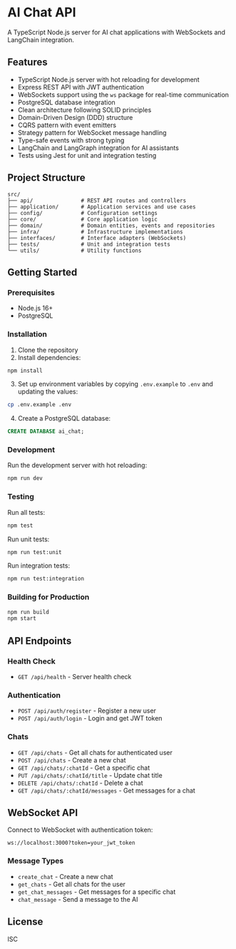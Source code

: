 # AI Chat API

A TypeScript Node.js server for AI chat applications with WebSockets and LangChain integration.

## Features

- TypeScript Node.js server with hot reloading for development
- Express REST API with JWT authentication
- WebSockets support using the `ws` package for real-time communication
- PostgreSQL database integration
- Clean architecture following SOLID principles
- Domain-Driven Design (DDD) structure
- CQRS pattern with event emitters
- Strategy pattern for WebSocket message handling
- Type-safe events with strong typing
- LangChain and LangGraph integration for AI assistants
- Tests using Jest for unit and integration testing

## Project Structure

```
src/
├── api/               # REST API routes and controllers
├── application/       # Application services and use cases
├── config/            # Configuration settings
├── core/              # Core application logic
├── domain/            # Domain entities, events and repositories
├── infra/             # Infrastructure implementations
├── interfaces/        # Interface adapters (WebSockets)
├── tests/             # Unit and integration tests
└── utils/             # Utility functions
```

## Getting Started

### Prerequisites

- Node.js 16+
- PostgreSQL

### Installation

1. Clone the repository
2. Install dependencies:

```bash
npm install
```

3. Set up environment variables by copying `.env.example` to `.env` and updating the values:

```bash
cp .env.example .env
```

4. Create a PostgreSQL database:

```sql
CREATE DATABASE ai_chat;
```

### Development

Run the development server with hot reloading:

```bash
npm run dev
```

### Testing

Run all tests:

```bash
npm test
```

Run unit tests:

```bash
npm run test:unit
```

Run integration tests:

```bash
npm run test:integration
```

### Building for Production

```bash
npm run build
npm start
```

## API Endpoints

### Health Check

- `GET /api/health` - Server health check

### Authentication

- `POST /api/auth/register` - Register a new user
- `POST /api/auth/login` - Login and get JWT token

### Chats

- `GET /api/chats` - Get all chats for authenticated user
- `POST /api/chats` - Create a new chat
- `GET /api/chats/:chatId` - Get a specific chat
- `PUT /api/chats/:chatId/title` - Update chat title
- `DELETE /api/chats/:chatId` - Delete a chat
- `GET /api/chats/:chatId/messages` - Get messages for a chat

## WebSocket API

Connect to WebSocket with authentication token:

```
ws://localhost:3000?token=your_jwt_token
```

### Message Types

- `create_chat` - Create a new chat
- `get_chats` - Get all chats for the user
- `get_chat_messages` - Get messages for a specific chat
- `chat_message` - Send a message to the AI

## License

ISC